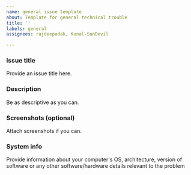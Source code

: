 ```yaml
---
name: general issue template
about: Template for general technical trouble
title: ''
labels: general
assignees: rajdeepadak, Kunal-SunDevil

---
```


### Issue title
Provide an issue title here.

### Description
Be as descriptive as you can.

### Screenshots (optional)
Attach screenshots if you can.

### System info
Provide information about your computer's OS, architecture, version of software or any other software/hardware details relevant to the problem
